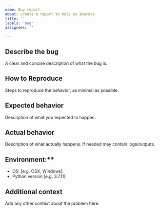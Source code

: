 ```yaml
---
name: Bug report
about: Create a report to help us improve
title: ''
labels: 'bug'
assignees: ''

---
```


## Describe the bug
A clear and concise description of what the bug is.

## How to Reproduce
Steps to reproduce the behavior, as minimal as possible.

## Expected behavior
Description of what you expected to happen.

## Actual behavior
Description of what actually happens. If needed may contain logs/outputs.

## Environment:**
 - OS: [e.g. OSX, Windows]
 - Python version [e.g. 3.7.11]

## Additional context
Add any other context about the problem here.